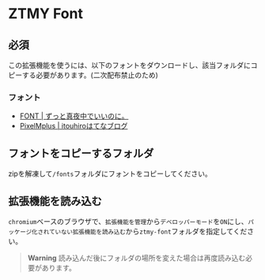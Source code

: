 # ZTMY Font

## 必須

この拡張機能を使うには、以下のフォントをダウンロードし、該当フォルダにコピーする必要があります。(二次配布禁止のため)

### フォント

- [FONT | ずっと真夜中でいいのに。](https://zutomayo.net/font/)
- [PixelMplus | itouhiroはてなブログ](https://itouhiro.hatenablog.com/entry/20130602/font)

## フォントをコピーするフォルダ

zipを解凍して`/fonts`フォルダにフォントをコピーしてください。

## 拡張機能を読み込む

`chromium`ベースのブラウザで、`拡張機能を管理`から`デベロッパーモード`を`ON`にし、`パッケージ化されていない拡張機能を読み込む`から`ztmy-font`フォルダを指定してください。

> **Warning**
読み込んだ後にフォルダの場所を変えた場合は再度読み込む必要があります。
